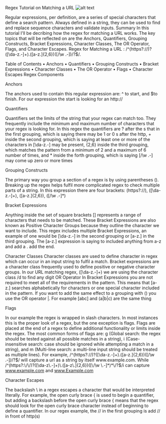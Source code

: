 Regex Tutorial on Matching a URL
![alt text](./Assets/computerscience)


Regular expressions, per definition, are a series of special characters that define a search pattern. Always defined in a string, they can be used to find and replace sequence characters and validate inputs.
Summary
In this tutorial I'll be decribing how the regex for matching a URL works. The key topics that will be reflected on are the Anchors, Quantifiers, Grouping Constructs, Bracket Expressions, Character Classes, The OR Operator, Flags, and Character Escapes.
Regex for Matching a URL : /^(https?://)?([\da-z.-]+).([a-z.]{2,6})([/\w .-])/?$/.

Table of Contents
•	Anchors
•	Quantifiers
•	Grouping Constructs
•	Bracket Expressions
•	Character Classes
•	The OR Operator
•	Flags
•	Character Escapes
Regex Components

Anchors

The anchors used to contain this regular expression are: ^ to start, and $to finish.
For our expression the start is looking for an http://

Quantifiers

Quantifiers set the limits of the string that your regex can match too. They frequently include the minimum and maximum number of characters that your regex is looking for.
In this regex the quantifiers are ? after the s that in the first grouping, which is saying there may be 1 or 0 s after the http, + inside the second grouping, which is saying at least one or more of the characters in [\da-z\.-] may be present, {2,6} inside the third grouping, which matches the pattern from a minimum of 2 and a maximum of 6 number of times, and * inside the forth grouping, which is saying [\/\w \.-] may come up zero or more times

Grouping Constructs

The primary way you group a section of a regex is by using parentheses (). Breaking up the regex helps fulfil more complicated regex to check multiple parts of a string.
In this expression there are four brackets: (https?:\/\/), ([\da-z\.-]+), ([a-z\.]{2,6}), ([\/\w \.-]*)

Bracket Expressions

Anything inside the set of square brackets [] represents a range of characters that needs to be matched. These Bracket Expressions are also known as Positive Character Groups because they outline the character we want to include.
This regex includes multiple Bracket Expressions, an example of one would be [\da-z\.-] in the second grouping or [a-z\.] in the third grouping. The [a-z\.] expression is saying to included anything from a-z and add a . add the end.

Character Classes
Character classes are used to define character in regex which can occur in an input string to fulfil a match. Bracket expressions are a character class frequently used to define positive or negative character groups.
In our URL matching regex, ([\da-z\.-]+) we are using the character class /d to find any digit
OR Operator
In Bracket Expressions you are not required to meet all of the requirements in the pattern. This means that [a-z.] searches alphabetically for characters or one special character included in the pattern.
If you want to add the same effect to a grouping with () you use the OR operator |. For example [abc] and (a|b|c) are the same thing

Flags

In our example the regex is wrapped in slash characters. In most instances this is the proper look of a regex, but the one exception is flags. Flags are placed at the end of a regex to define additional functionality or limits inside the regex. The most common forms of flags are: g (Global search: the regex should be tested against all possible matches in a string), i (Case-insensitive search: case should be ignored while attempting a match in a string), and m (Multi-line search: a multi-line input string should be treated as multiple lines).
For example, /^(https?:\/\/)?([\da-z\.-]+)\.([a-z\.]{2,6})([\/\w \.-]*)*\/?$/ will capture a url as a string by itself www.example.com. While /^(https?:\/\/)?([\da-z\.-]+)\.([a-z\.]{2,6})([\/\w \.-]*)*\/?$/i can capture www.example.com and www.Example.com

Character Escapes

The backslash \ in a regex escapes a character that would be interpreted literally. For example, the open curly brace { is used to begin a quantifier, but adding a backslash before the open curly brace { means that the regex should look for the open curly brace character instead of beginning to define a quantifier.
In our regex example, the \/\/ in the first grouping is add // in front of http(s)
